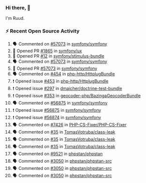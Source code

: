 ### Hi there, 👋

I'm Ruud.
 
### :zap: Recent Open Source Activity

<!--START_SECTION:activity-->
1. 🗣 Commented on [#57073](https://github.com/symfony/symfony/pull/57073#issuecomment-2127146085) in [symfony/symfony](https://github.com/symfony/symfony)
2. 💪 Opened PR [#1865](https://github.com/symfony/ux/pull/1865) in [symfony/ux](https://github.com/symfony/ux)
3. 💪 Opened PR [#12](https://github.com/symfony/stimulus-bundle/pull/12) in [symfony/stimulus-bundle](https://github.com/symfony/stimulus-bundle)
4. 🗣 Commented on [#57073](https://github.com/symfony/symfony/pull/57073#issuecomment-2126875591) in [symfony/symfony](https://github.com/symfony/symfony)
5. 💪 Opened PR [#57073](https://github.com/symfony/symfony/pull/57073) in [symfony/symfony](https://github.com/symfony/symfony)
6. 🗣 Commented on [#454](https://github.com/php-http/HttplugBundle/pull/454#issuecomment-2126444016) in [php-http/HttplugBundle](https://github.com/php-http/HttplugBundle)
7. ❗ Opened issue [#453](https://github.com/php-http/HttplugBundle/issues/453) in [php-http/HttplugBundle](https://github.com/php-http/HttplugBundle)
8. ❗ Opened issue [#297](https://github.com/dmaicher/doctrine-test-bundle/issues/297) in [dmaicher/doctrine-test-bundle](https://github.com/dmaicher/doctrine-test-bundle)
9. ❗ Opened issue [#353](https://github.com/geocoder-php/BazingaGeocoderBundle/issues/353) in [geocoder-php/BazingaGeocoderBundle](https://github.com/geocoder-php/BazingaGeocoderBundle)
10. 🗣 Commented on [#56875](https://github.com/symfony/symfony/issues/56875#issuecomment-2124084723) in [symfony/symfony](https://github.com/symfony/symfony)
11. ❗ Opened issue [#56875](https://github.com/symfony/symfony/issues/56875) in [symfony/symfony](https://github.com/symfony/symfony)
12. ❗ Opened issue [#56874](https://github.com/symfony/symfony/issues/56874) in [symfony/symfony](https://github.com/symfony/symfony)
13. 🗣 Commented on [#7426](https://github.com/PHP-CS-Fixer/PHP-CS-Fixer/issues/7426#issuecomment-2118894915) in [PHP-CS-Fixer/PHP-CS-Fixer](https://github.com/PHP-CS-Fixer/PHP-CS-Fixer)
14. 🗣 Commented on [#35](https://github.com/TomasVotruba/class-leak/issues/35#issuecomment-2110444236) in [TomasVotruba/class-leak](https://github.com/TomasVotruba/class-leak)
15. 🗣 Commented on [#35](https://github.com/TomasVotruba/class-leak/issues/35#issuecomment-2110067492) in [TomasVotruba/class-leak](https://github.com/TomasVotruba/class-leak)
16. 🗣 Commented on [#35](https://github.com/TomasVotruba/class-leak/issues/35#issuecomment-2110028614) in [TomasVotruba/class-leak](https://github.com/TomasVotruba/class-leak)
17. 🗣 Commented on [#9521](https://github.com/phpstan/phpstan/issues/9521#issuecomment-2095940870) in [phpstan/phpstan](https://github.com/phpstan/phpstan)
18. 🗣 Commented on [#3050](https://github.com/phpstan/phpstan-src/pull/3050#issuecomment-2095896463) in [phpstan/phpstan-src](https://github.com/phpstan/phpstan-src)
19. 🗣 Commented on [#3050](https://github.com/phpstan/phpstan-src/pull/3050#issuecomment-2095701791) in [phpstan/phpstan-src](https://github.com/phpstan/phpstan-src)
20. 🗣 Commented on [#3050](https://github.com/phpstan/phpstan-src/pull/3050#issuecomment-2095619896) in [phpstan/phpstan-src](https://github.com/phpstan/phpstan-src)
<!--END_SECTION:activity-->
